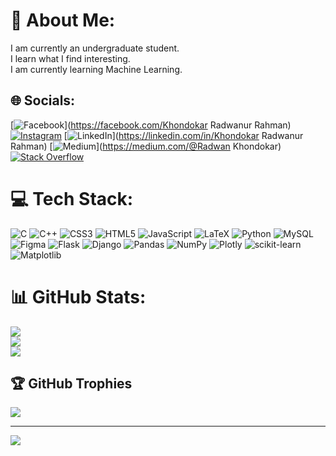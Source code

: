 # 💫 About Me:
I am currently an undergraduate student.<br>I learn what I find interesting.<br>I am currently learning Machine Learning.<br>


## 🌐 Socials:
[![Facebook](https://img.shields.io/badge/Facebook-%231877F2.svg?logo=Facebook&logoColor=white)](https://facebook.com/Khondokar Radwanur Rahman) [![Instagram](https://img.shields.io/badge/Instagram-%23E4405F.svg?logo=Instagram&logoColor=white)](https://instagram.com/re_d_o1) [![LinkedIn](https://img.shields.io/badge/LinkedIn-%230077B5.svg?logo=linkedin&logoColor=white)](https://linkedin.com/in/Khondokar Radwanur Rahman) [![Medium](https://img.shields.io/badge/Medium-12100E?logo=medium&logoColor=white)](https://medium.com/@Radwan Khondokar) [![Stack Overflow](https://img.shields.io/badge/-Stackoverflow-FE7A16?logo=stack-overflow&logoColor=white)](https://stackoverflow.com/users/yorokobi) 

# 💻 Tech Stack:
![C](https://img.shields.io/badge/c-%2300599C.svg?style=for-the-badge&logo=c&logoColor=white) ![C++](https://img.shields.io/badge/c++-%2300599C.svg?style=for-the-badge&logo=c%2B%2B&logoColor=white) ![CSS3](https://img.shields.io/badge/css3-%231572B6.svg?style=for-the-badge&logo=css3&logoColor=white) ![HTML5](https://img.shields.io/badge/html5-%23E34F26.svg?style=for-the-badge&logo=html5&logoColor=white) ![JavaScript](https://img.shields.io/badge/javascript-%23323330.svg?style=for-the-badge&logo=javascript&logoColor=%23F7DF1E) ![LaTeX](https://img.shields.io/badge/latex-%23008080.svg?style=for-the-badge&logo=latex&logoColor=white) ![Python](https://img.shields.io/badge/python-3670A0?style=for-the-badge&logo=python&logoColor=ffdd54) ![MySQL](https://img.shields.io/badge/mysql-%2300000f.svg?style=for-the-badge&logo=mysql&logoColor=white) ![Figma](https://img.shields.io/badge/figma-%23F24E1E.svg?style=for-the-badge&logo=figma&logoColor=white) ![Flask](https://img.shields.io/badge/flask-%23000.svg?style=for-the-badge&logo=flask&logoColor=white) ![Django](https://img.shields.io/badge/django-%23092E20.svg?style=for-the-badge&logo=django&logoColor=white) ![Pandas](https://img.shields.io/badge/pandas-%23150458.svg?style=for-the-badge&logo=pandas&logoColor=white) ![NumPy](https://img.shields.io/badge/numpy-%23013243.svg?style=for-the-badge&logo=numpy&logoColor=white) ![Plotly](https://img.shields.io/badge/Plotly-%233F4F75.svg?style=for-the-badge&logo=plotly&logoColor=white) ![scikit-learn](https://img.shields.io/badge/scikit--learn-%23F7931E.svg?style=for-the-badge&logo=scikit-learn&logoColor=white) ![Matplotlib](https://img.shields.io/badge/Matplotlib-%23ffffff.svg?style=for-the-badge&logo=Matplotlib&logoColor=black)
# 📊 GitHub Stats:
![](https://github-readme-stats.vercel.app/api?username=rakukanteki&theme=bear&hide_border=true&include_all_commits=true&count_private=true)<br/>
![](https://github-readme-streak-stats.herokuapp.com/?user=rakukanteki&theme=bear&hide_border=true)<br/>
![](https://github-readme-stats.vercel.app/api/top-langs/?username=rakukanteki&theme=bear&hide_border=true&include_all_commits=true&count_private=true&layout=compact)

## 🏆 GitHub Trophies
![](https://github-profile-trophy.vercel.app/?username=rakukanteki&theme=radical&no-frame=true&no-bg=true&margin-w=4)

---
[![](https://visitcount.itsvg.in/api?id=rakukanteki&icon=0&color=0)](https://visitcount.itsvg.in)

<!-- Proudly created with GPRM ( https://gprm.itsvg.in ) -->
